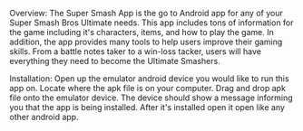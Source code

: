 Overview:
The Super Smash App is the go to Android app for any of your Super Smash Bros Ultimate needs.
This app includes tons of information for the game including it's characters,
items, and how to play the game.  In addition, the app provides many tools to help
users improve their gaming skills.  From a battle notes taker to a win-loss tacker, 
users will have everything they need to become the Ultimate Smashers.  

Installation:
Open up the emulator android device you would like to run this app on.  Locate where the apk file is on your computer.  Drag and drop apk file onto the emulator device.  The device should show a message informing you that the app is being installed.  After it's installed open it open like any other android app.


